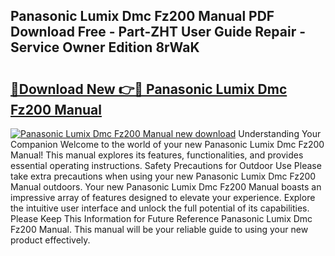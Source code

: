 ## Panasonic Lumix Dmc Fz200 Manual PDF Download Free - Part-ZHT User Guide Repair - Service Owner Edition 8rWaK

# <h2><a href="http://cf20722.oget.top/?id=Panasonic+Lumix+Dmc+Fz200+Manual">🔗Download New 👉🔴 Panasonic Lumix Dmc Fz200 Manual</a></h2>

[![Panasonic Lumix Dmc Fz200 Manual new download](https://i.imgur.com/5g1atiW.png)](http://cf20722.oget.top/?id=Panasonic+Lumix+Dmc+Fz200+Manual)
Understanding Your Companion Welcome to the world of your new Panasonic Lumix Dmc Fz200 Manual! This manual explores its features, functionalities, and provides essential operating instructions. Safety Precautions for Outdoor Use Please take extra precautions when using your new Panasonic Lumix Dmc Fz200 Manual outdoors. Your new Panasonic Lumix Dmc Fz200 Manual boasts an impressive array of features designed to elevate your experience. Explore the intuitive user interface and unlock the full potential of its capabilities. Please Keep This Information for Future Reference Panasonic Lumix Dmc Fz200 Manual. This manual will be your reliable guide to using your new product effectively.

